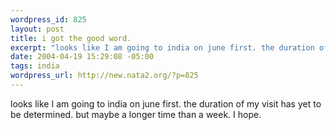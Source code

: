 ```yaml
--- 
wordpress_id: 825
layout: post
title: i got the good word.
excerpt: "looks like I am going to india on june first. the duration of my visit has yet to be determined. but maybe a longer time than a week. I hope. "
date: 2004-04-19 15:29:08 -05:00
tags: india
wordpress_url: http://new.nata2.org/?p=825
---
```

looks like I am going to india on june first. the duration of my visit has yet to be determined. but maybe a longer time than a week. I hope. 

